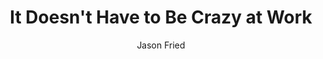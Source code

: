 ---
title: "It Doesn't Have to Be Crazy at Work"
subtitle: ""
description: ""
layout: book
author: Jason Fried
started: 2019-01-03
read: 2019-01-03
status: read
rating: 5
color: 
cover: 
pages: 240
link: 
---
